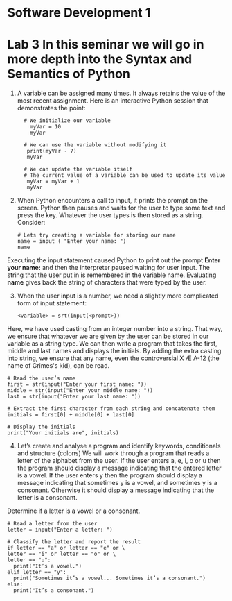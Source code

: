 # Software Development 1
# Lab 3 In this seminar we will go in more depth into the Syntax and Semantics of Python

1. A variable can be assigned many times. It always retains the value of the most recent assignment. Here is an interactive Python session that demonstrates the point: 

         # We initialize our variable
           myVar = 10 
           myVar
    
         # We can use the variable without modifying it 
          print(myVar - 7)
          myVar 
    
         # We can update the variable itself
         # The current value of a variable can be used to update its value
          myVar = myVar + 1 
          myVar



2. When Python encounters a call to input, it prints the prompt on the screen. Python then pauses and waits for the user to type some text and press the <Enter> key. Whatever the user types is then stored as a string. Consider: 

       # Lets try creating a variable for storing our name
       name = input ( "Enter your name: ")
       name

Executing the input statement caused Python to print out the prompt **Enter your name:** and then the interpreter paused waiting for user input. The string that the user put in is remembered in the variable name. Evaluating **name** gives back the string of characters that were typed by the user.
 

3. When the user input is a number, we need a slightly more complicated form of input statement: 

       <variable> = srt(input(<prompt>)) 

Here, we have used casting from an integer number into a string. That way, we ensure that whatever we are given by the user can be stored in our variable as a string type. We can then write a program that takes the first, middle and last names and displays the initials. By adding the extra casting into string, we ensure that any name, even the controversial X Æ A-12 (the name of Grimes's kid), can be read.

    # Read the user’s name 
    first = str(input("Enter your first name: "))
    middle = str(input("Enter your middle name: "))
    last = str(input("Enter your last name: "))

    # Extract the first character from each string and concatenate them 
    initials = first[0] + middle[0] + last[0] 

    # Display the initials 
    print("Your initials are", initials)

4. Let’s create and analyse a program and identify keywords, conditionals and structure (colons)
We will work through a program that reads a letter of the alphabet from the user. If the user enters a, e, i, o or u then the program should display a message indicating that the entered letter is a vowel. If the user enters y then the program should display a message indicating that sometimes y is a vowel, and sometimes y is a consonant. Otherwise it should display a message indicating that the 
letter is a consonant. 

Determine if a letter is a vowel or a consonant. 


    # Read a letter from the user 
    letter = input("Enter a letter: ")
    
    # Classify the letter and report the result 
    if letter == "a" or letter == "e" or \ 
    letter == "i" or letter == "o" or \
    letter == "u": 
      print("It’s a vowel.") 
    elif letter == "y": 
      print("Sometimes it’s a vowel... Sometimes it’s a consonant.") 
    else: 
      print("It’s a consonant.") 




